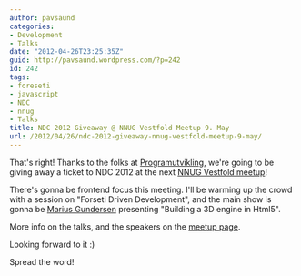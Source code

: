 ```yaml
---
author: pavsaund
categories:
- Development
- Talks
date: "2012-04-26T23:25:35Z"
guid: http://pavsaund.wordpress.com/?p=242
id: 242
tags:
- foreseti
- javascript
- NDC
- nnug
- Talks
title: NDC 2012 Giveaway @ NNUG Vestfold Meetup 9. May
url: /2012/04/26/ndc-2012-giveaway-nnug-vestfold-meetup-9-may/
---
```


That's right! Thanks to the folks at <a title="Programutvikling AS" href="www.programutvikling.no/" target="_blank">Programutvikling</a>, we're going to be giving away a ticket to NDC 2012 at the next <a href="http://nnug.no/Avdelinger/Vestfold/Moter/NNUG-Vestfold-Brukergruppemote-25-April-2012/">NNUG Vestfold meetup</a>!

There's gonna be frontend focus this meeting. I'll be warming up the crowd with a session on "Forseti Driven Development", and the main show is gonna be <a href="http://mariusgundersen.net/">Marius Gundersen</a> presenting "Building a 3D engine in Html5".

More info on the talks, and the speakers on the <a href="http://nnug.no/Avdelinger/Vestfold/Moter/NNUG-Vestfold-Brukergruppemote-25-April-2012/" target="_blank">meetup page</a>.

Looking forward to it :)

Spread the word!